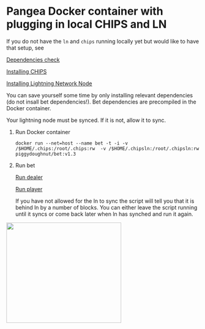 # Pangea Docker container with plugging in local CHIPS and LN

If you do not have the `ln` and `chips` running locally yet but would like to have that setup, see

[Dependencies check](https://github.com/chips-blockchain/bet/blob/master/compile.md#dependencies-check)

[Installing CHIPS](https://github.com/chips-blockchain/bet/blob/master/compile.md#installing-chips)

[Installing Lightning Network Node](https://github.com/chips-blockchain/bet/blob/master/compile.md#installing-lightning-network-node)

You can save yourself some time by only installing relevant dependencies (do not insall bet dependencies!). Bet dependencies are precompiled in the Docker container.

Your lightning node must be synced. If it is not, allow it to sync. 

1. Run Docker container

    `docker run --net=host --name bet -t -i -v /$HOME/.chips:/root/.chips:rw  -v /$HOME/.chipsln:/root/.chipsln:rw piggydoughnut/bet:v1.3`

2. Run bet

    [Run dealer](https://github.com/chips-blockchain/bet/blob/master/compile.md#running-bet-dealer)

    [Run player](https://github.com/chips-blockchain/bet/blob/master/compile.md#running-bet-player)    

    If you have not allowed for the ln to sync the script will tell you that it is behind ln by a number of blocks.
You can either leave the script running until it syncs or come back later when ln has synched and run it again.

<img src="https://media.giphy.com/media/jQWUkD7a4AWfkraBJa/giphy.gif" width="300" height="262" />